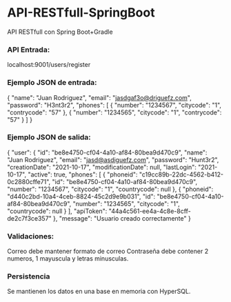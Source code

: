 # API-RESTfull-SpringBoot

API RESTfull con Spring Boot+Gradle 

### API Entrada: 

 localhost:9001/users/register
 
### Ejemplo JSON de entrada:
  
  {
    "name": "Juan Rodriguez",
    "email": "jasdgaf3o@driguefz.com",
    "password": "H3nt3r2",
    "phones": [
        {
            "number": "1234567",
            "citycode": "1",
            "contrycode": "57"
        },
        {
            "number": "1234565",
            "citycode": "1",
            "contrycode": "57"
        }
    ]
}

### Ejemplo JSON de salida:

{
    "user": {
        "id": "be8e4750-cf04-4a10-af84-80bea9d470c9",
        "name": "Juan Rodriguez",
        "email": "jasd@asdiguefz.com",
        "password": "Hunt3r2",
        "creationDate": "2021-10-17",
        "modificationDate": null,
        "lastLogin": "2021-10-17",
        "active": true,
        "phones": [
            {
                "phoneid": "c19cc89b-22dc-4562-b412-0c2880cffe71",
                "id": "be8e4750-cf04-4a10-af84-80bea9d470c9",
                "number": "1234567",
                "citycode": "1",
                "countrycode": null
            },
            {
                "phoneid": "d440c2bd-10a4-4ceb-8824-45c2d9e9b031",
                "id": "be8e4750-cf04-4a10-af84-80bea9d470c9",
                "number": "1234565",
                "citycode": "1",
                "countrycode": null
            }
        ],
        "apiToken": "44a4c561-ee4a-4c8e-8cff-de2c7f3ce357"
    },
    "message": "Usuario creado correctamente"
}

### Validaciones:

Correo debe mantener formato de correo
Contraseña debe contener 2 numeros, 1 mayuscula y letras minusculas.

### Persistencia

Se mantienen los datos en una base en memoria con HyperSQL.
